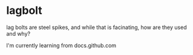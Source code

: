 # lagbolt
lag bolts are steel spikes, and while that is facinating, how are they used and why?

I'm currently learning from docs.github.com
